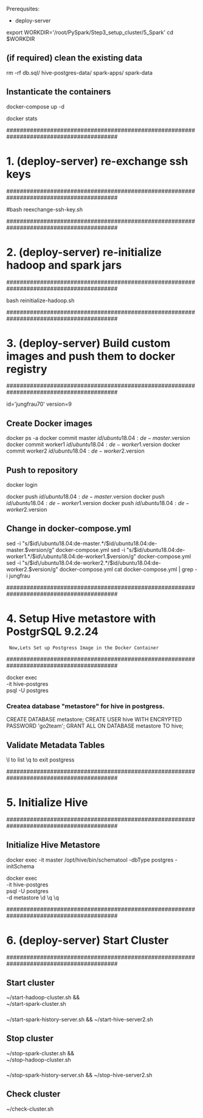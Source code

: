 Prerequsites:
- deploy-server

export WORKDIR='/root/PySpark/Step3_setup_cluster/5_Spark'
cd $WORKDIR

## (if required) clean the existing data
rm -rf db.sql/ hive-postgres-data/ spark-apps/ spark-data


## Instanticate the containers
docker-compose up -d

docker stats

#########################################################################################
# 1. (deploy-server) re-exchange ssh keys
#########################################################################################

#bash reexchange-ssh-key.sh


#########################################################################################
# 2. (deploy-server) re-initialize hadoop and spark jars
#########################################################################################

bash reinitialize-hadoop.sh


#########################################################################################
# 3. (deploy-server) Build custom images and push them to docker registry
#########################################################################################

id='jungfrau70'
version=9

## Create Docker images
docker ps -a
docker commit master $id/ubuntu18.04:de-master.$version
docker commit worker1 $id/ubuntu18.04:de-worker1.$version
docker commit worker2 $id/ubuntu18.04:de-worker2.$version

## Push to repository
docker login

docker push $id/ubuntu18.04:de-master.$version
docker push $id/ubuntu18.04:de-worker1.$version
docker push $id/ubuntu18.04:de-worker2.$version

## Change in docker-compose.yml
sed -i "s/$id\/ubuntu18.04:de-master.*/$id\/ubuntu18.04:de-master.$version/g" docker-compose.yml
sed -i "s/$id\/ubuntu18.04:de-worker1.*/$id\/ubuntu18.04:de-worker1.$version/g" docker-compose.yml
sed -i "s/$id\/ubuntu18.04:de-worker2.*/$id\/ubuntu18.04:de-worker2.$version/g" docker-compose.yml
cat docker-compose.yml | grep -i jungfrau


#########################################################################################
# 4. Setup Hive metastore with PostgrSQL 9.2.24
     Now,Lets Set up Postgress Image in the Docker Container
#########################################################################################

docker exec \
    -it hive-postgres \
    psql -U postgres
	
### Createa database "metastore" for hive in postgress.
CREATE DATABASE metastore;
CREATE USER hive WITH ENCRYPTED PASSWORD 'go2team';
GRANT ALL ON DATABASE metastore TO hive;	

## Validate Metadata Tables
\l to list
\q to exit postgress

#########################################################################################
# 5. Initialize Hive
#########################################################################################
## Initialize Hive Metastore
docker exec -it master /opt/hive/bin/schematool -dbType postgres -initSchema

docker exec \
    -it hive-postgres \
    psql -U postgres \
    -d metastore
\d
\q
\q

#########################################################################################
# 6. (deploy-server) Start Cluster
#########################################################################################

## Start cluster
~/start-hadoop-cluster.sh && \
~/start-spark-cluster.sh
#####
~/start-spark-history-server.sh &&
~/start-hive-server2.sh

## Stop cluster
~/stop-spark-cluster.sh && \
~/stop-hadoop-cluster.sh
#####
~/stop-spark-history-server.sh &&
~/stop-hive-server2.sh

## Check cluster
~/check-cluster.sh
